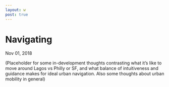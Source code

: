 ```yaml
---
layout: w
post: true
---
```

# Navigating

Nov 01, 2018

(Placeholder for some in-development thoughts contrasting what it’s like to move around Lagos vs Philly or SF, and what balance of intuitiveness and guidance makes for ideal urban navigation. Also some thoughts about urban mobility in general)
